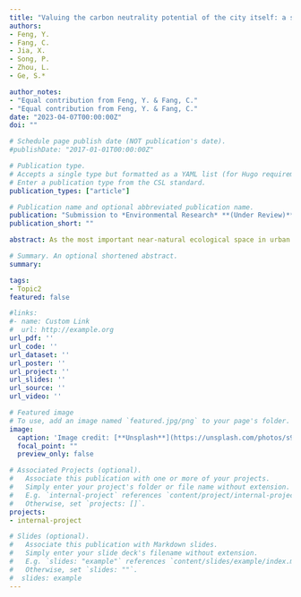 ```yaml
---
title: "Valuing the carbon neutrality potential of the city itself: a study of greenspace at a city-block-scale in Xi’an, China. (Under Review)"
authors:
- Feng, Y.
- Fang, C.
- Jia, X.
- Song, P.
- Zhou, L.
- Ge, S.*

author_notes:
- "Equal contribution from Feng, Y. & Fang, C."
- "Equal contribution from Feng, Y. & Fang, C."
date: "2023-04-07T00:00:00Z"
doi: ""

# Schedule page publish date (NOT publication's date).
#publishDate: "2017-01-01T00:00:00Z"

# Publication type.
# Accepts a single type but formatted as a YAML list (for Hugo requirements).
# Enter a publication type from the CSL standard.
publication_types: ["article"]

# Publication name and optional abbreviated publication name.
publication: "Submission to *Environmental Research* **(Under Review)**"
publication_short: ""

abstract: As the most important near-natural ecological space in urban areas, urban greenspace has both direct carbon sequestration and indirect carbon reduction function through heat mitigation. However, most studies had focused on carbon sequestration, but the carbon emission reduction had received limited attention. Here, both above and their combined carbon neutral capacity of urban greenspace at a city-block-scale are estimated and their landscape drivers were discovered in Xi'an city between 2000 and 2020. Our results showed that the carbon neutral ability increased from 4.35 t ha-1 yr-1 in 2000-2005 to 5.15 t ha-1 yr-1 in 2015-2020, with an average annual growth of 0.04 t ha-1 yr-1. The indirect carbon reduction benefit of urban greenspace was much higher than the direct carbon sequestration. From 2000 to 2020, the carbon emission reduction reached to 4.64 t ha-1 yr-1, but the carbon storage decreased from 15.12 t ha-1 to 14.19 t ha-1. The carbon sequestration changes were more sensitive to landscape patterns than carbon emission reduction and varied across time periods. What’s more, we could reduce the complexity of built area edges, increase the permeability of urban greenspace, and establish urban-rural transition zones to improve the carbon neutral ability of urban greenspace. This article provides theoretical support for assessing the role of urban greenspace in carbon offsetting and its significance in urban planning.

# Summary. An optional shortened abstract.
summary: 

tags:
- Topic2
featured: false

#links:
#- name: Custom Link
#  url: http://example.org
url_pdf: ''
url_code: ''
url_dataset: ''
url_poster: ''
url_project: ''
url_slides: ''
url_source: ''
url_video: ''

# Featured image
# To use, add an image named `featured.jpg/png` to your page's folder. 
image:
  caption: 'Image credit: [**Unsplash**](https://unsplash.com/photos/s9CC2SKySJM)'
  focal_point: ""
  preview_only: false

# Associated Projects (optional).
#   Associate this publication with one or more of your projects.
#   Simply enter your project's folder or file name without extension.
#   E.g. `internal-project` references `content/project/internal-project/index.md`.
#   Otherwise, set `projects: []`.
projects:
- internal-project

# Slides (optional).
#   Associate this publication with Markdown slides.
#   Simply enter your slide deck's filename without extension.
#   E.g. `slides: "example"` references `content/slides/example/index.md`.
#   Otherwise, set `slides: ""`.
#  slides: example
---
```


